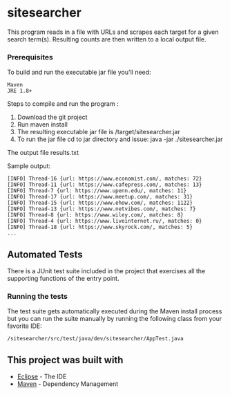 # sitesearcher
This program reads in a file with URLs and scrapes each target 
for a given search term(s).  Resulting counts are then written 
to a local output file.

### Prerequisites

To build and run the executable jar file you'll need:

```
Maven
JRE 1.8+
```

Steps to compile and run the program :
1. Download the git project
2. Run maven install
3. The resulting executable jar file is /target/sitesearcher.jar
4. To run the jar file cd to jar directory and issue:  java -jar ./sitesearcher.jar

The output file results.txt

Sample output:
```
[INFO] Thread-16 {url: https://www.economist.com/, matches: 72}
[INFO] Thread-11 {url: https://www.cafepress.com/, matches: 13}
[INFO] Thread-7 {url: https://www.upenn.edu/, matches: 11}
[INFO] Thread-17 {url: https://www.meetup.com/, matches: 31}
[INFO] Thread-15 {url: https://www.ehow.com/, matches: 1122}
[INFO] Thread-13 {url: https://www.netvibes.com/, matches: 7}
[INFO] Thread-8 {url: https://www.wiley.com/, matches: 8}
[INFO] Thread-4 {url: https://www.liveinternet.ru/, matches: 0}
[INFO] Thread-18 {url: https://www.skyrock.com/, matches: 5}
...
```

## Automated Tests

There is a JUnit test suite included in the project that exercises all the
supporting functions of the entry point.  

### Running the tests

The test suite gets automatically executed during the Maven install process 
but you can run the suite manually by running the following class from your 
favorite IDE:

```
/sitesearcher/src/test/java/dev/sitesearcher/AppTest.java
```

## This project was built with

* [Eclipse](https://www.eclipse.org/) - The IDE
* [Maven](https://maven.apache.org/) - Dependency Management

